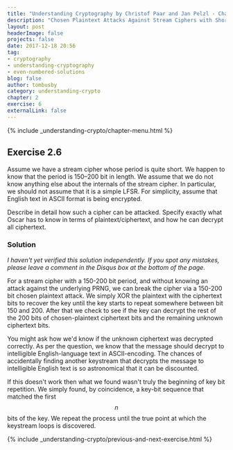 ```yaml
---
title: "Understanding Cryptography by Christof Paar and Jan Pelzl - Chapter 2 Solutions - Ex2.6"
description: "Chosen Plaintext Attacks Against Stream Ciphers with Short Periods"
layout: post
headerImage: false
projects: false
date: 2017-12-18 20:56
tag:
- cryptography
- understanding-cryptography
- even-numbered-solutions
blog: false
author: tombusby
category: understanding-crypto
chapter: 2
exercise: 6
externalLink: false
---
```


{% include _understanding-crypto/chapter-menu.html %}

## Exercise 2.6

Assume we have a stream cipher whose period is quite short. We happen to know that the period is 150–200 bit in length. We assume that we do not know anything else about the internals of the stream cipher. In particular, we should not assume that it is a simple LFSR. For simplicity, assume that English text in ASCII format is being encrypted.

Describe in detail how such a cipher can be attacked. Specify exactly what Oscar has to know in terms of plaintext/ciphertext, and how he can decrypt all ciphertext.

### Solution

*I haven't yet verified this solution independently. If you spot any mistakes, please leave a comment in the Disqus box at the bottom of the page.*

For a stream cipher with a 150-200 bit period, and without knowing an attack against the underlying PRNG, we can break the cipher via a 150-200 bit chosen plaintext attack. We simply XOR the plaintext with the ciphertext bits to recover the key until the key starts to repeat somewhere between bit 150 and 200. After that we check to see if the key can decrypt the rest of the 200 bits of chosen-plaintext ciphertext bits and the remaining unknown ciphertext bits.

You might ask how we'd know if the unknown ciphertext was decrypted correctly. As per the question, we know that the message should decrypt to intelligible English-language text in ASCII-encoding. The chances of accidentally finding another keystream that decrypts the message to intelligible English text is so astronomical that it can be discounted.

If this doesn't work then what we found wasn't truly the beginning of key bit repetition. We simply found, by coincidence, a key-bit sequence that matched the first $$n$$ bits of the key. We repeat the process until the true point at which the keystream loops is discovered.

{% include _understanding-crypto/previous-and-next-exercise.html %}
